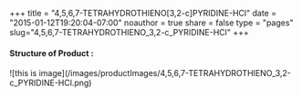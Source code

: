 +++
title = "4,5,6,7-TETRAHYDROTHIENO[3,2-c]PYRIDINE-HCl"
date = "2015-01-12T19:20:04-07:00"
noauthor = true
share = false
type = "pages"
slug="4,5,6,7-TETRAHYDROTHIENO_3,2-c_PYRIDINE-HCl"
+++

<h4> Structure of Product : </h4>
![this is image](/images/productImages/4,5,6,7-TETRAHYDROTHIENO_3,2-c_PYRIDINE-HCl.png)
